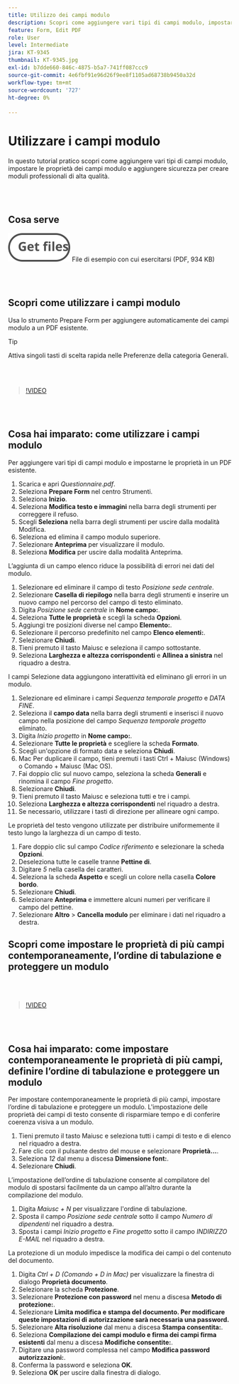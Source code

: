 ```yaml
---
title: Utilizzo dei campi modulo
description: Scopri come aggiungere vari tipi di campi modulo, impostare le proprietà dei campi modulo e aggiungere sicurezza per creare moduli professionali di alta qualità
feature: Form, Edit PDF
role: User
level: Intermediate
jira: KT-9345
thumbnail: KT-9345.jpg
exl-id: b7dde660-846c-4875-b5a7-741ff087ccc9
source-git-commit: 4e6fbf91e96d26f9ee8f1105ad68738b9450a32d
workflow-type: tm+mt
source-wordcount: '727'
ht-degree: 0%

---
```


# Utilizzare i campi modulo

In questo tutorial pratico scopri come aggiungere vari tipi di campi modulo, impostare le proprietà dei campi modulo e aggiungere sicurezza per creare moduli professionali di alta qualità.

<br> 

## Cosa serve

[![Ottieni file](../assets/Getfiles.svg)](../assets/Questionnaire.pdf)
File di esempio con cui esercitarsi (PDF, 934 KB)

<br> 

## Scopri come utilizzare i campi modulo

Usa lo strumento Prepare Form per aggiungere automaticamente dei campi modulo a un PDF esistente.

>[!TIP]
>
>Attiva singoli tasti di scelta rapida nelle Preferenze della categoria Generali.

<br> 

>[!VIDEO](https://video.tv.adobe.com/v/3448519?quality=12&learn=on&hidetitle=true&captions=ita)

<br> 

## Cosa hai imparato: come utilizzare i campi modulo

Per aggiungere vari tipi di campi modulo e impostarne le proprietà in un PDF esistente.

1. Scarica e apri *Questionnaire.pdf*.
1. Seleziona **Prepare Form** nel centro Strumenti.
1. Seleziona **Inizio**.
1. Seleziona **Modifica testo e immagini** nella barra degli strumenti per correggere il refuso.
1. Scegli **Seleziona** nella barra degli strumenti per uscire dalla modalità Modifica.
1. Seleziona ed elimina il campo modulo superiore.
1. Selezionare **Anteprima** per visualizzare il modulo.
1. Seleziona **Modifica** per uscire dalla modalità Anteprima.

L’aggiunta di un campo elenco riduce la possibilità di errori nei dati del modulo.

1. Selezionare ed eliminare il campo di testo *Posizione sede centrale*.
1. Selezionare **Casella di riepilogo** nella barra degli strumenti e inserire un nuovo campo nel percorso del campo di testo eliminato.
1. Digita *Posizione sede centrale* in **Nome campo:**.
1. Seleziona **Tutte le proprietà** e scegli la scheda **Opzioni**.
1. Aggiungi tre posizioni diverse nel campo **Elemento:**.
1. Selezionare il percorso predefinito nel campo **Elenco elementi:**.
1. Selezionare **Chiudi**.
1. Tieni premuto il tasto Maiusc e seleziona il campo sottostante.
1. Seleziona **Larghezza e altezza corrispondenti** e **Allinea a sinistra** nel riquadro a destra.

I campi Selezione data aggiungono interattività ed eliminano gli errori in un modulo.

1. Selezionare ed eliminare i campi *Sequenza temporale progetto* e *DATA FINE*.
1. Seleziona il **campo data** nella barra degli strumenti e inserisci il nuovo campo nella posizione del campo *Sequenza temporale progetto* eliminato.
1. Digita *Inizio progetto* in **Nome campo:**.
1. Selezionare **Tutte le proprietà** e scegliere la scheda **Formato**.
1. Scegli un&#39;opzione di formato data e seleziona **Chiudi**.
1. Mac Per duplicare il campo, tieni premuti i tasti Ctrl + Maiusc (Windows) o Comando + Maiusc (Mac OS).
1. Fai doppio clic sul nuovo campo, seleziona la scheda **Generali** e rinomina il campo *Fine progetto*.
1. Selezionare **Chiudi**.
1. Tieni premuto il tasto Maiusc e seleziona tutti e tre i campi.
1. Seleziona **Larghezza e altezza corrispondenti** nel riquadro a destra.
1. Se necessario, utilizzare i tasti di direzione per allineare ogni campo.

Le proprietà del testo vengono utilizzate per distribuire uniformemente il testo lungo la larghezza di un campo di testo.

1. Fare doppio clic sul campo *Codice riferimento* e selezionare la scheda **Opzioni**.
1. Deseleziona tutte le caselle tranne **Pettine di**.
1. Digitare *5* nella casella dei caratteri.
1. Seleziona la scheda **Aspetto** e scegli un colore nella casella **Colore bordo**.
1. Selezionare **Chiudi**.
1. Selezionare **Anteprima** e immettere alcuni numeri per verificare il campo del pettine.
1. Selezionare **Altro** > **Cancella modulo** per eliminare i dati nel riquadro a destra.

## Scopri come impostare le proprietà di più campi contemporaneamente, l’ordine di tabulazione e proteggere un modulo

<br> 

>[!VIDEO](https://video.tv.adobe.com/v/3439900?hidetitle=true&captions=ita)

<br> 

## Cosa hai imparato: come impostare contemporaneamente le proprietà di più campi, definire l’ordine di tabulazione e proteggere un modulo

Per impostare contemporaneamente le proprietà di più campi, impostare l’ordine di tabulazione e proteggere un modulo. L&#39;impostazione delle proprietà dei campi di testo consente di risparmiare tempo e di conferire coerenza visiva a un modulo.

1. Tieni premuto il tasto Maiusc e seleziona tutti i campi di testo e di elenco nel riquadro a destra.
1. Fare clic con il pulsante destro del mouse e selezionare **Proprietà...**.
1. Seleziona *12* dal menu a discesa **Dimensione font:**.
1. Selezionare **Chiudi**.

L’impostazione dell’ordine di tabulazione consente al compilatore del modulo di spostarsi facilmente da un campo all’altro durante la compilazione del modulo.

1. Digita *Maiusc + N* per visualizzare l&#39;ordine di tabulazione.
1. Sposta il campo *Posizione sede centrale* sotto il campo *Numero di dipendenti* nel riquadro a destra.
1. Sposta i campi *Inizio progetto* e *Fine progetto* sotto il campo *INDIRIZZO E-MAIL* nel riquadro a destra.

La protezione di un modulo impedisce la modifica dei campi o del contenuto del documento.

1. Digita *Ctrl + D (Comando + D in Mac)* per visualizzare la finestra di dialogo **Proprietà documento**.
1. Selezionare la scheda **Protezione**.
1. Selezionare **Protezione con password** nel menu a discesa **Metodo di protezione:**.
1. Selezionare **Limita modifica e stampa del documento. Per modificare queste impostazioni di autorizzazione sarà necessaria una password.**
1. Selezionare **Alta risoluzione** dal menu a discesa **Stampa consentita:**.
1. Seleziona **Compilazione dei campi modulo e firma dei campi firma esistenti** dal menu a discesa **Modifiche consentite:**.
1. Digitare una password complessa nel campo **Modifica password autorizzazioni:**.
1. Conferma la password e seleziona **OK**.
1. Seleziona **OK** per uscire dalla finestra di dialogo.
